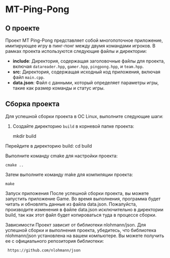 # MT-Ping-Pong

## О проекте

Проект MT Ping-Pong представляет собой многопоточное приложение, имитирующее игру в пинг-понг между двумя командами игроков. В рамках проекта используются следующие файлы и директории:

- **include**: Директория, содержащая заголовочные файлы для проекта, включая `datareader.hpp`, `gamer.hpp`, `pingpong.hpp`, и `team.hpp`.
- **src**: Директория, содержащая исходный код приложения, включая файл `main.cpp`.
- **data.json**: Файл с данными, который определяет параметры игры, такие как размер команды и статус игры.



## Сборка проекта

Для успешной сборки проекта в ОС Linux, выполните следующие шаги:

1. Создайте директорию `build` в корневой папке проекта:

    mkdir build

Перейдите в директорию build:
    cd build

Выполните команду cmake для настройки проекта:

    cmake ..

Затем выполните команду make для компиляции проекта:

    make

Запуск приложения
После успешной сборки проекта, вы можете запустить приложение Game. Во время выполнения, программа будет читать и обновлять данные из файла data.json. Пожалуйста, производите изменения в файле data.json исключительно в директории build, так как этот файл будет копироваться туда в процессе сборки.

Зависимости
Проект зависит от библиотеки nlohmann/json. Для успешной сборки и выполнения проекта, убедитесь, что библиотека nlohmann/json установлена на вашем компьютере. Вы можете получить ее с официального репозитория библиотеки:

     https://github.com/nlohmann/json
